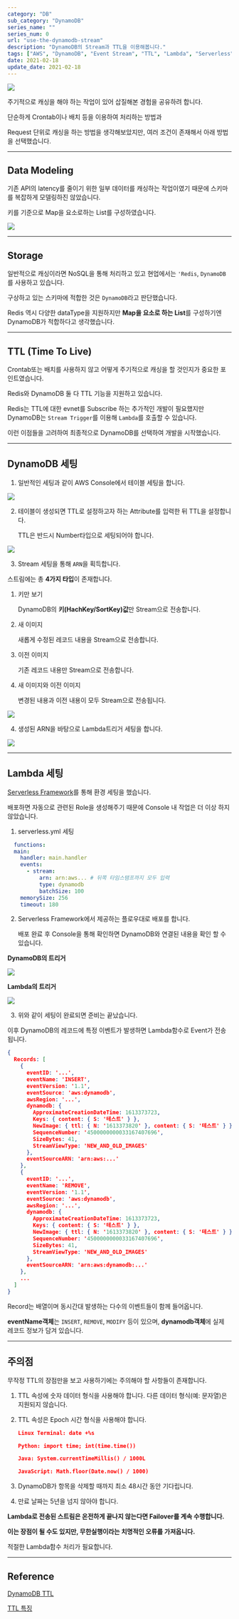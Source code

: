 ```yaml
---
category: "DB"
sub_category: "DynamoDB"
series_name: ""
series_num: 0
url: "use-the-dynamodb-stream"
description: "DynamoDB의 Stream과 TTL을 이용해봅니다."
tags: ["AWS", "DynamoDB", "Event Stream", "TTL", "Lambda", "Serverless"]
date: 2021-02-18
update_date: 2021-02-18
---
```


![](../../../../static/img/logo/dynamodb.png)

주기적으로 캐싱을 해야 하는 작업이 있어 삽질해본 경험을 공유하려 합니다.

단순하게 Crontab이나 배치 등을 이용하여 처리하는 방법과

Request 단위로 캐싱을 하는 방법을 생각해보았지만, 여러 조건이 존재해서 아래 방법을 선택했습니다.

***

## Data Modeling

기존 API의 latency를 줄이기 위한 일부 데이터를 캐싱하는 작업이였기 때문에 스키마를 복잡하게 모델링하진 않았습니다.

키를 기준으로 Map을 요소로하는 List를 구성하였습니다.

![](../img/lambda-table.png)

***

## Storage 

일반적으로 캐싱이라면 NoSQL을 통해 처리하고 있고 현업에서는 `'Redis`, `DynamoDB`를 사용하고 있습니다.

구상하고 있는 스키마에 적합한 것은 `DynamoDB`라고 판단했습니다.

Redis 역시 다양한 dataType을 지원하지만 **Map을 요소로 하는 List**를 구성하기엔 DynamoDB가 적합하다고 생각했습니다.

***

## TTL (Time To Live)

Crontab또는 배치를 사용하지 않고 어떻게 주기적으로 캐싱을 할 것인지가 중요한 포인트였습니다.

Redis와 DynamoDB 둘 다 TTL 기능을 지원하고 있습니다.

Redis는 TTL에 대한 evnet를 Subscribe 하는 추가적인 개발이 필요했지만 DynamoDB는 `Stream Trigger`를 이용해 `Lambda`를 호출할 수 있습니다.

이런 이점들을 고려하여 최종적으로 DynamoDB를 선택하여 개발을 시작했습니다.

***

## DynamoDB 세팅

1. 일반적인 세팅과 같이 AWS Console에서 테이블 세팅을 합니다.

![](../img/lambda1.png)

2. 테이블이 생성되면 TTL로 설정하고자 하는 Attribute를 입력한 뒤 TTL을 설정합니다.

   TTL은 반드시 Number타입으로 세팅되어야 합니다.

![](../img/lambda2.png)

3. Stream 세팅을 통해 `ARN`을 획득합니다.

  스트림에는 총 **4가지 타입**이 존재합니다.

   1. 키만 보기

      DynamoDB의 **키(HachKey/SortKey)값**만 Stream으로 전송합니다.

   2. 새 이미지

      새롭게 수정된 레코드 내용을 Stream으로 전송합니다.

   3. 이전 이미지 
      
      기존 레코드 내용만 Stream으로 전송합니다.

   4. 새 이미지와 이전 이미지

      변경된 내용과 이전 내용이 모두 Stream으로 전송됩니다.

![](../img/lambda3.png)

4. 생성된 ARN을 바탕으로 Lambda트리거 세팅을 합니다.

![](../img/lambda4.png)

***

## Lambda 세팅

[Serverless Framework](https://www.serverless.com/)를 통해 환경 세팅을 했습니다.

배포하면 자동으로 관련된 Role을 생성해주기 때문에 Console 내 작업은 더 이상 하지 않았습니다.  

1. serverless.yml 세팅

```yaml
  functions:
  main:
    handler: main.handler
    events:
      - stream:
          arn: arn:aws... # 뒤쪽 타임스탬프까지 모두 입력
          type: dynamodb
          batchSize: 100
    memorySize: 256
    timeout: 180 
```

2. Serverless Framework에서 제공하는 플로우대로 배포를 합니다.
   
   배포 완료 후 Console을 통해 확인하면 DynamoDB와 연결된 내용을 확인 할 수 있습니다.

**DynamoDB의 트리거**

![](../img/lambda5.png)

**Lambda의 트리거**

![](../img/lambda6.png)

3. 위와 같이 세팅이 완료되면 준비는 끝났습니다.

이후 DynamoDB의 레코드에 특정 이벤트가 발생하면 Lambda함수로 Event가 전송됩니다.

```json
{
  Records: [
    {
      eventID: '...',
      eventName: 'INSERT',
      eventVersion: '1.1',
      eventSource: 'aws:dynamodb',
      awsRegion: '...',
      dynamodb: {
        ApproximateCreationDateTime: 1613373723,
        Keys: { content: { S: '테스트' } },
        NewImage: { ttl: { N: '1613373820' }, content: { S: '테스트' } },
        SequenceNumber: '4500000000033167407696',
        SizeBytes: 41,
        StreamViewType: 'NEW_AND_OLD_IMAGES'
      },
      eventSourceARN: 'arn:aws:...'
    },
    {
      eventID: '...',
      eventName: 'REMOVE',
      eventVersion: '1.1',
      eventSource: 'aws:dynamodb',
      awsRegion: '...',
      dynamodb: {
        ApproximateCreationDateTime: 1613373723,
        Keys: { content: { S: '테스트' } },
        NewImage: { ttl: { N: '1613373820' }, content: { S: '테스트' } },
        SequenceNumber: '4500000000033167407696',
        SizeBytes: 41,
        StreamViewType: 'NEW_AND_OLD_IMAGES'
      },
      eventSourceARN: 'arn:aws:dynamodb:...'
    },
    ...
  ]
}
```

Record는 배열이며 동시간대 발생하는 다수의 이벤트들이 함께 들어옵니다.

**eventName객체**는 `INSERT`, `REMOVE`, `MODIFY` 등이 있으며, **dynamodb객체**에 실제 레코드 정보가 담겨 있습니다.

***

## 주의점

무작정 TTL의 장점만을 보고 사용하기에는 주의해야 할 사항들이 존재합니다.

1. TTL 속성에 숫자 데이터 형식을 사용해야 합니다. 다른 데이터 형식(예: 문자열)은 지원되지 않습니다.
   
2. TTL 속성은 Epoch 시간 형식을 사용해야 합니다.

    ```json
    Linux Terminal: date +%s

    Python: import time; int(time.time())

    Java: System.currentTimeMillis() / 1000L

    JavaScript: Math.floor(Date.now() / 1000)
    ```

3. DynamoDB가 항목을 삭제할 때까지 최소 48시간 동안 기다립니다.
   
4. 만료 날짜는 5년을 넘지 않아야 합니다.

**Lambda로 전송된 스트림은 온전하게 끝나지 않는다면 Failover를 계속 수행합니다.**

**이는 장점이 될 수도 있지만, 무한실행이라는 치명적인 오류를 가져옵니다.**

적절한 Lambda함수 처리가 필요합니다.

***

## Reference

<span class="reference">

[DynamoDB TTL](https://docs.aws.amazon.com/amazondynamodb/latest/developerguide/TTL.html)

[TTL 특징](https://aws.amazon.com/ko/premiumsupport/knowledge-center/dynamodb-ttl-items-not-deleted/)

</span>
